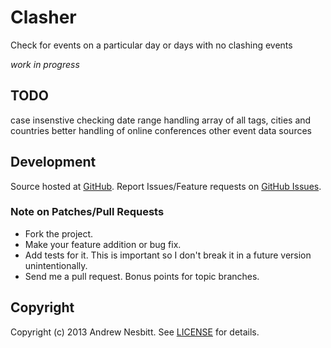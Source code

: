 # Clasher

Check for events on a particular day or days with no clashing events

*work in progress*

## TODO

case insenstive checking
date range handling
array of all tags, cities and countries
better handling of online conferences
other event data sources

## Development

Source hosted at [GitHub](http://github.com/andrew/clasher).
Report Issues/Feature requests on [GitHub Issues](http://github.com/andrew/clasher/issues).

### Note on Patches/Pull Requests

 * Fork the project.
 * Make your feature addition or bug fix.
 * Add tests for it. This is important so I don't break it in a future version unintentionally.
 * Send me a pull request. Bonus points for topic branches.

## Copyright

Copyright (c) 2013 Andrew Nesbitt. See [LICENSE](https://github.com/andrew/clasher/blob/master/LICENSE) for details.
